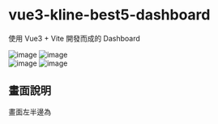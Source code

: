#  vue3-kline-best5-dashboard
使用 Vue3 + Vite 開發而成的 Dashboard

![image](https://img.shields.io/badge/node-v22.13.1-green.svg) 
![image](https://img.shields.io/badge/vue-v3.5.13-brightgreen.svg)   
![image](https://img.shields.io/badge/typescript-blue.svg) ![image](https://img.shields.io/badge/pnpm-985F2A.svg) 
 
## 畫面說明
畫面左半邊為
